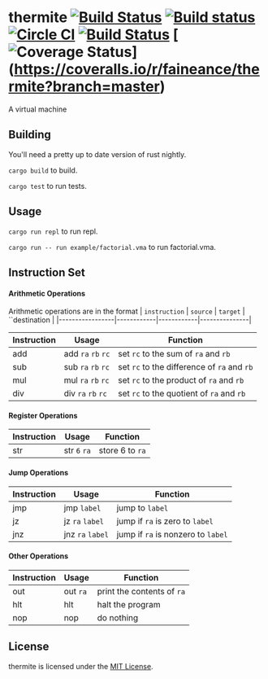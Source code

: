 # thermite [![Build Status](https://travis-ci.org/faineance/thermite.svg)](https://travis-ci.org/faineance/thermite) [![Build status](https://ci.appveyor.com/api/projects/status/fq1iw0x3xx9jqqld?svg=true)](https://ci.appveyor.com/project/faineance/thermite) [![Circle CI](https://circleci.com/gh/faineance/thermite.svg?style=svg)](https://circleci.com/gh/faineance/thermite)  [![Build Status](https://snap-ci.com/faineance/thermite/branch/master/build_image)](https://snap-ci.com/faineance/thermite/branch/master) [![Coverage Status](https://coveralls.io/repos/faineance/thermite/badge.svg?branch=master)] (https://coveralls.io/r/faineance/thermite?branch=master)
A virtual machine 

## Building
You'll need a pretty up to date version of rust nightly.

```cargo build``` to build.

```cargo test``` to run tests.
## Usage
```cargo run repl``` to run repl.

```cargo run -- run example/factorial.vma``` to run factorial.vma.
## Instruction Set
#### Arithmetic Operations
Arithmetic operations are in the format
| ``instruction`` | ``source`` | ``target`` | ``destination |
|-----------------|------------|------------|---------------|

| Instruction | Usage                     | Function                                                                  |
|-------------|---------------------------|---------------------------------------------------------------------------|
| add         | add ``ra`` ``rb`` ``rc``  | set ``rc`` to the sum of ``ra`` and ``rb``                                |
| sub         | sub ``ra`` ``rb`` ``rc``  | set ``rc`` to the difference of ``ra`` and ``rb``        |
| mul         | mul ``ra`` ``rb`` ``rc``  | set ``rc`` to the product of ``ra`` and ``rb``          |
| div         | div ``ra`` ``rb`` ``rc``  | set ``rc`` to the quotient of ``ra`` and ``rb``      |
#### Register Operations
| Instruction | Usage     | Function                                                                  |
|-------------|-----------|---------------------------------------------------------------------------|
| str         | str ``6`` ``ra`` | store 6 to ``ra``                    |
#### Jump Operations
| Instruction | Usage     | Function                                                                  |
|-------------|-----------|---------------------------------------------------------------------------|
| jmp         | jmp ``label``     | jump to  ``label``                     |
| jz          | jz  ``ra`` ``label``     | jump if ``ra`` is zero to ``label``    |
| jnz         | jnz ``ra`` ``label``     | jump if ``ra`` is nonzero to ``label``  |
#### Other Operations
| Instruction | Usage     | Function                                                                  |
|-------------|-----------|---------------------------------------------------------------------------|
| out         | out ``ra``       | print the contents of ``ra``                                                       |
| hlt         | hlt       | halt the program                                                          |
| nop         | nop       | do nothing                                                                |

## License
thermite is licensed under the [MIT License](/LICENSE).
